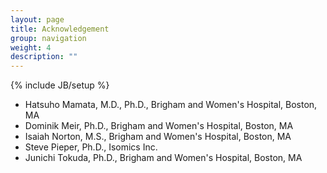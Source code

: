 ```yaml
---
layout: page
title: Acknowledgement
group: navigation
weight: 4
description: ""
---
```

{% include JB/setup %}

* Hatsuho Mamata, M.D., Ph.D., Brigham and Women's Hospital, Boston, MA
* Dominik Meir, Ph.D., Brigham and Women's Hospital, Boston, MA
* Isaiah Norton, M.S., Brigham and Women's Hospital, Boston, MA
* Steve Pieper, Ph.D., Isomics Inc.
* Junichi Tokuda, Ph.D., Brigham and Women's Hospital, Boston, MA

